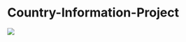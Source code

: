 # Country-Information-Project
![](https://github.com/cemispirli/Country-Information-Project/blob/master/country%20information%20project.gif)
